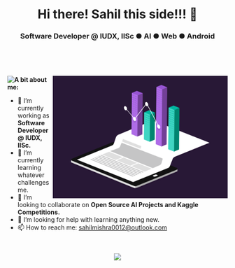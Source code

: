 <h1 align="center">Hi there! Sahil this side!!! 👋</h1>
<h3 align="center">Software Developer @ IUDX, IISc ● AI ● Web ● Android</h3>

<br />
<br />
<br />
<p align="left"> <img align="left" src="https://komarev.com/ghpvc/?username=sahilmishra0012&color=blueviolet"></p>

<img align="right" alt="GIF" src="data.gif" width="400px" />
  
**A bit about me:**

- 🔭 I’m currently working as **Software Developer @ IUDX, IISc.**
- 🌱 I’m currently learning whatever challenges me.
- 👯 I’m looking to collaborate on **Open Source AI Projects and Kaggle Competitions.**
- 🤔 I’m looking for help with learning anything new.
- 📫 How to reach me: sahilmishra0012@outlook.com

<br>
<p align="center">
  <img src="https://github-readme-stats.vercel.app/api?username=sahilmishra0012&show_icons=true&count_private=true">
</p>
